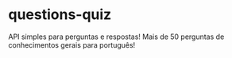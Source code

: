 # questions-quiz
API simples para perguntas e respostas! Mais de 50 perguntas de conhecimentos gerais para português!
